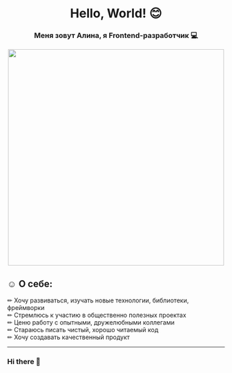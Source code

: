 <div id="header" align="center">
  <h1>Hello, World! 😊</h1>
  <h3>Меня зовут Алина, я Frontend-разработчик 💻</h3>
  <img src="https://media.giphy.com/media/v1.Y2lkPTc5MGI3NjExMjJ1ajBieWp6MTF1OGU0OWR0aWY3cThuY292ZjdvaGttN3Exc3I0OCZlcD12MV9pbnRlcm5hbF9naWZfYnlfaWQmY3Q9Zw/dNgK7Ws7y176U/giphy.gif" width="500" /> 
</div>

## ☺ О себе:

<div>✏ Хочу развиваться, изучать новые технологии, библиотеки, фреймворки</div>
<div>✏ Стремлюсь к участию в общественно полезных проектах</div>
<div>✏ Ценю работу с опытными, дружелюбными коллегами</div>
<div>✏ Стараюсь писать чистый, хорошо читаемый код</div>
<div>✏ Хочу создавать качественный продукт</div>

---




### Hi there 👋

<!--
**Ms-Alina/Ms-Alina** is a ✨ _special_ ✨ repository because its `README.md` (this file) appears on your GitHub profile.

Here are some ideas to get you started:

- 🔭 I’m currently working on ...
- 🌱 I’m currently learning ...
- 👯 I’m looking to collaborate on ...
- 🤔 I’m looking for help with ...
- 💬 Ask me about ...
- 📫 How to reach me: ...
- 😄 Pronouns: ...
- ⚡ Fun fact: ...
-->
